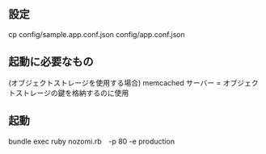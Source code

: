 ## 設定
cp config/sample.app.conf.json config/app.conf.json

## 起動に必要なもの

(オブジェクトストレージを使用する場合)
memcached サーバー = オブジェクトストレージの鍵を格納するのに使用

## 起動

bundle exec ruby nozomi.rb　-p 80 -e production


